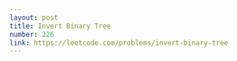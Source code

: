 ```yaml
---
layout: post
title: Invert Binary Tree
number: 226
link: https://leetcode.com/problems/invert-binary-tree
---
```


